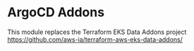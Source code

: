 # ArgoCD Addons

This module replaces the Terraform EKS Data Addons project https://github.com/aws-ia/terraform-aws-eks-data-addons/
